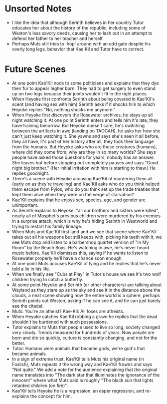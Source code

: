# Unsorted Notes
- I like the idea that although Serinth believes in her country Tutor educates her about the history of the republic, including some of Weston's less savory deeds, causing her to lash out in an attempt to defend her father to her teacher and herself.
- Perhaps Muts still tries to 'hop' around with an odd gate despite his overly long legs, behavior that Kae'Kil and Tutor have to correct.

# Future Scenes
- At one point Kae'Kil nods to some politicians and explains that they dye their fur to appear higher born.
They had to get surgery to even stand up on two legs because their joints wouldn't fit in the right places.
- When Heyoke first confronts Serinth about being covered in Kae'Kil's scent (and having sex with him) Serinth asks if it shocks him to which Heyoke replies "No, nothing shocks me anymore."
- When Heyoke first discovers the Rosewater archives, he stays up all night watching it.
At one point Serinth enters and tells him it's late, they have training tomorrow.
But Heyoke doesn't care, he's switching between the artifacts in awe (landing on TAOCAH), he asks her how she can't just keep watching it.
She yawns and says she's seen it all before, they all have, it's part of her history after all, they took their language from the humans.
But Heyoke asks who are these creatures (humans), where did they come from, why are they in so many worlds?
She says people have asked those questions for years, nobody has an answer.
She leaves but before stepping out completely pauses and says "Good night big brother." (Her initial irritation with him is starting to thaw.)
He replies goodnight.
- There's a scene with Heyoke accusing Kae'Kil of murdering them all (early on as they're traveling) and Kae'Kil asks who do you think helped them escape from Pylos, who do you think set up the trade treaties that kept them alive when they were on the verge of starvation?
- Kae'Kil explains that he enjoys sex, species, age, and gender are unimportant.
- As Serinth explains to Heyoke, "all our brothers and sisters were killed", nearly all of Mosphet's previous children were murdered by his enemies in a surprise attack, which is why he's hiding Serinth in Westworld and trying to restart his family lineage.
- When Muts and Kae'Kil first land and we see that scene where Kae'Kil takes out all his weapons but still keeps with, picking his teeth with it, we see Muts stop and listen to a barbershop quartet version of "In My Room" by the Beach Boys.
He's watching in awe, he's never heard music before.
Kae'Kil dismisses this, saying if he wants to listen to Rosewater properly he'll have a chance soon enough.
- At one point Muts accuses Kae'Kil of lying and he replies that he's never told a lie in his life.
- When we finally see "Cubs at Play" in Tutor's house we see it's two wolf children trying to catch a butterfly.
- At some point Heyoke and Serinth (or other characters) are talking about Wayland as they stare up as the sky and see it in the distance above the clouds, a neat scene showing how the entire world is a sphere, perhaps Serinth points out Weston, asking if he can see it, and he can just barely see the citadel.
- Muts: You're an atheist?
Kae-Kil: All foxes are atheists.
- When Heyoke catches Kae'Kil robbing a grave he replies that the dead shouldn't be burdened with such possessions.
- Tutor explains to Muts that people used to live so long, society changed very slowly.
Trends measured for hundreds of years.
Now people are born and die so quickly, culture is constantly changing, and not for the better.
- Tutor: Humans were animals that became gods, we're god's that became animals.
- In a sign of extreme trust, Kae'Kil tells Muts his original name (in Foxlish), Muts repeats it the wrong way and Kae'Kil frowns and says "Not quite."
We add a note for the audience explaining that the original name translates into "The dark star that illuminates the ignorance of the innocent" where what Muts said is roughly "The black sun that lights retarded children (on fire)".
- Kae'Kil tells Heyoke he is a regression, an esper regression, and re-explains the concept for him.